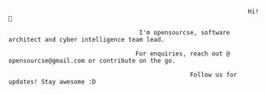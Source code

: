                                                                       Hi! 👋

                                        I'm opensourcse, software architect and cyber intelligence team lead.

                                       For enquiries, reach out @ opensourcse@gmail.com or contribute on the go.

                                                      Follow us for updates! Stay awesome :D
